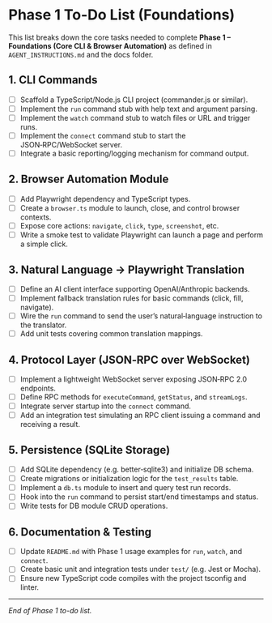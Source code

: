 # Phase 1 To-Do List (Foundations)

This list breaks down the core tasks needed to complete **Phase 1 – Foundations (Core CLI & Browser Automation)** as defined in `AGENT_INSTRUCTIONS.md` and the docs folder.

## 1. CLI Commands
- [ ] Scaffold a TypeScript/Node.js CLI project (commander.js or similar).
- [ ] Implement the `run` command stub with help text and argument parsing.
- [ ] Implement the `watch` command stub to watch files or URL and trigger runs.
- [ ] Implement the `connect` command stub to start the JSON‑RPC/WebSocket server.
- [ ] Integrate a basic reporting/logging mechanism for command output.

## 2. Browser Automation Module
- [ ] Add Playwright dependency and TypeScript types.
- [ ] Create a `browser.ts` module to launch, close, and control browser contexts.
- [ ] Expose core actions: `navigate`, `click`, `type`, `screenshot`, etc.
- [ ] Write a smoke test to validate Playwright can launch a page and perform a simple click.

## 3. Natural Language → Playwright Translation
- [ ] Define an AI client interface supporting OpenAI/Anthropic backends.
- [ ] Implement fallback translation rules for basic commands (click, fill, navigate).
- [ ] Wire the `run` command to send the user’s natural‑language instruction to the translator.
- [ ] Add unit tests covering common translation mappings.

## 4. Protocol Layer (JSON‑RPC over WebSocket)
- [ ] Implement a lightweight WebSocket server exposing JSON‑RPC 2.0 endpoints.
- [ ] Define RPC methods for `executeCommand`, `getStatus`, and `streamLogs`.
- [ ] Integrate server startup into the `connect` command.
- [ ] Add an integration test simulating an RPC client issuing a command and receiving a result.

## 5. Persistence (SQLite Storage)
- [ ] Add SQLite dependency (e.g. better‑sqlite3) and initialize DB schema.
- [ ] Create migrations or initialization logic for the `test_results` table.
- [ ] Implement a `db.ts` module to insert and query test run records.
- [ ] Hook into the `run` command to persist start/end timestamps and status.
- [ ] Write tests for DB module CRUD operations.

## 6. Documentation & Testing
- [ ] Update `README.md` with Phase 1 usage examples for `run`, `watch`, and `connect`.
- [ ] Create basic unit and integration tests under `test/` (e.g. Jest or Mocha).
- [ ] Ensure new TypeScript code compiles with the project tsconfig and linter.

---

_End of Phase 1 to-do list._
